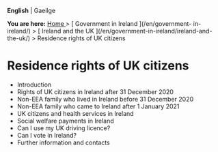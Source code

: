 **English** |  Gaeilge 

**You are here:** [ Home ](/en/) > [ Government in Ireland ](/en/government-
in-ireland/) > [ Ireland and the UK ](/en/government-in-ireland/ireland-and-
the-uk/) > Residence rights of UK citizens

#  Residence rights of UK citizens

  * Introduction 
  * Rights of UK citizens in Ireland after 31 December 2020 
  * Non-EEA family who lived in Ireland before 31 December 2020 
  * Non-EEA family who came to Ireland after 1 January 2021 
  * UK citizens and health services in Ireland 
  * Social welfare payments in Ireland 
  * Can I use my UK driving licence? 
  * Can I vote in Ireland? 
  * Further information and contacts 
